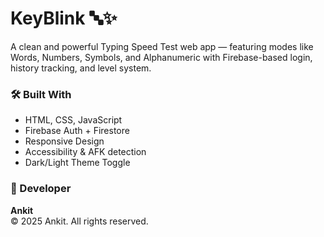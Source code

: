 # KeyBlink 🔤✨

A clean and powerful Typing Speed Test web app — featuring modes like Words, Numbers, Symbols, and Alphanumeric with Firebase-based login, history tracking, and level system.


### 🛠 Built With
- HTML, CSS, JavaScript
- Firebase Auth + Firestore
- Responsive Design
- Accessibility & AFK detection
- Dark/Light Theme Toggle

### 👤 Developer
**Ankit**  
© 2025 Ankit. All rights reserved.

